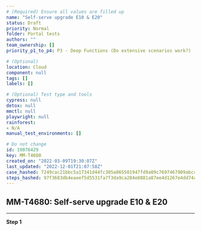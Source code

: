 ```yaml
---
# (Required) Ensure all values are filled up
name: "Self-serve upgrade E10 & E20"
status: Draft
priority: Normal
folder: Portal tests
authors: ""
team_ownership: []
priority_p1_to_p4: P3 - Deep Functions (Do extensive scenarios work?)

# (Optional)
location: Cloud
component: null
tags: []
labels: []

# (Optional) Test type and tools
cypress: null
detox: null
mmctl: null
playwright: null
rainforest: 
- N/A
manual_test_environments: []

# Do not change
id: 19076429
key: MM-T4680
created_on: "2022-03-09T19:30:07Z"
last_updated: "2022-12-01T21:07:58Z"
case_hashed: 7249cac21bbc5a17341d44fc305a065501947fd9a09c7697467909abcc27c5e2fe8ec3dc178617c58b5f8a658d0ff235
steps_hashed: 97f3683db4eaeef5d5531fa7f3da9ca284e8881a87ee4d1267e4dd74c6ed9f072f466751c3066801a655928ba03982d3
---
```


<!-- (Auto-generated) Based on frontmatter's "key" and "name" -->

## MM-T4680: Self-serve upgrade E10 & E20

---

**Step 1**
